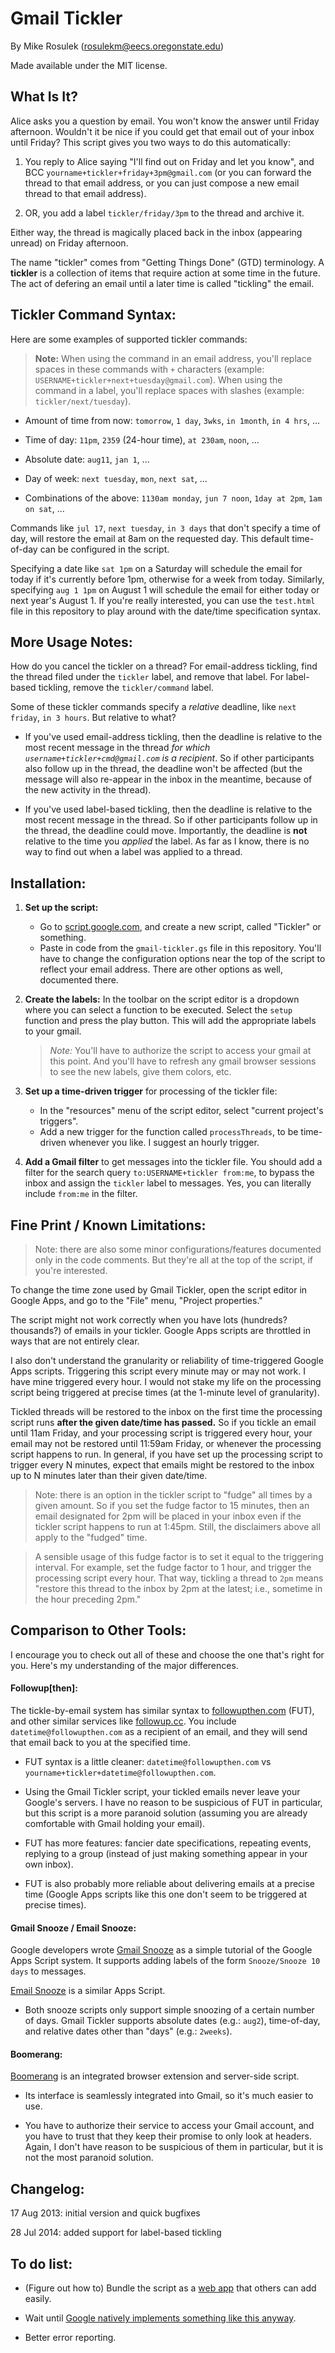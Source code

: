 Gmail Tickler
=============

By Mike Rosulek (rosulekm@eecs.oregonstate.edu)

Made available under the MIT license.

## What Is It?

Alice asks you a question by email. You won't know the answer until Friday afternoon. Wouldn't it be nice if you could get that email out of your inbox until Friday? This script gives you two ways to do this automatically:

1. You reply to Alice saying "I'll find out on Friday and let you know", and BCC `yourname+tickler+friday+3pm@gmail.com` (or you can forward the thread to that email address, or you can just compose a new email thread to that email address).

2. OR, you add a label `tickler/friday/3pm` to the thread and archive it.

Either way, the thread is magically placed back in the inbox (appearing unread) on Friday afternoon.

The name "tickler" comes from "Getting Things Done" (GTD) terminology. A **tickler** is a collection of items that require action at some time in the future. The act of defering an email until a later time is called "tickling" the email.

## Tickler Command Syntax:

Here are some examples of supported tickler commands:

> **Note:** When using the command in an email address, you'll replace spaces in these commands with `+` characters (example: `USERNAME+tickler+next+tuesday@gmail.com`). When using the command in a label, you'll replace spaces with slashes (example: `tickler/next/tuesday`).

* Amount of time from now: `tomorrow`, `1 day`, `3wks`, `in 1month`, `in 4 hrs`, ...

* Time of day: `11pm`, `2359` (24-hour time), `at 230am`, `noon`, ...

* Absolute date: `aug11`, `jan 1`, ...

* Day of week: `next tuesday`, `mon`, `next sat`, ...

* Combinations of the above: `1130am monday`, `jun 7 noon`, `1day at 2pm`, `1am on sat`, ...

Commands like `jul 17`, `next tuesday`, `in 3 days` that don't specify a time of day, will restore the email at 8am on the requested day. This default time-of-day can be configured in the script.

Specifying a date like `sat 1pm` on a Saturday will schedule the email for today if it's currently before 1pm, otherwise for a week from today. Similarly, specifying `aug 1 1pm` on August 1 will schedule the email for either today or next year's August 1. If you're really interested, you can use the `test.html` file in this repository to play around with the date/time specification syntax.

## More Usage Notes:

How do you cancel the tickler on a thread? For email-address tickling, find the thread filed under the `tickler` label, and remove that label. For label-based tickling, remove the `tickler/command` label.

Some of these tickler commands specify a *relative* deadline, like `next friday`, `in 3 hours`. But relative to what? 

* If you've used email-address tickling, then the deadline is relative to the most recent message in the thread *for which `username+tickler+cmd@gmail.com` is a recipient*. So if other participants also follow up in the thread, the deadline won't be affected (but the message will also re-appear in the inbox in the meantime, because of the new activity in the thread).

* If you've used label-based tickling, then the deadline is relative to the most recent message in the thread. So if other participants follow up in the thread, the deadline could move. Importantly, the deadline is **not** relative to the time you *applied* the label. As far as I know, there is no way to find out when a label was applied to a thread.

## Installation:

1. **Set up the script:**
    * Go to [script.google.com](https://script.google.com/), and create a new script, called "Tickler" or something.
    * Paste in code from the `gmail-tickler.gs` file in this repository. You'll have to change the configuration options near the top of the script to reflect your email address. There are other options as well, documented there.

2. **Create the labels:** In the toolbar on the script editor is a dropdown where you can select a function to be executed. Select the `setup` function and press the play button. This will add the appropriate labels to your gmail. 
    > *Note:* You'll have to authorize the script to access your gmail at this point. And you'll have to refresh any gmail browser sessions to see the new labels, give them colors, etc.

3. **Set up a time-driven trigger** for processing of the tickler file:
    * In the "resources" menu of the script editor, select "current project's triggers".
    * Add a new trigger for the function called `processThreads`, to be time-driven whenever you like. I suggest an hourly trigger.

4. **Add a Gmail filter** to get messages into the tickler file. You should add a filter for the search query `to:USERNAME+tickler from:me`, to bypass the inbox and assign the `tickler` label to messages. Yes, you can literally include `from:me` in the filter.

## Fine Print / Known Limitations:

> Note: there are also some minor configurations/features documented only in the code comments. But they're all at the top of the script, if you're interested.

To change the time zone used by Gmail Tickler, open the script editor in Google Apps, and go to the "File" menu, "Project properties."

The script might not work correctly when you have lots (hundreds? thousands?) of emails in your tickler. Google Apps scripts are throttled in ways that are not entirely clear.

I also don't understand the granularity or reliability of time-triggered Google Apps scripts. Triggering this script every minute may or may not work. I have mine triggered every hour. I would not stake my life on the processing script being triggered at precise times (at the 1-minute level of granularity).

Tickled threads will be restored to the inbox on the first time the processing script runs **after the given date/time has passed.** So if you tickle an email until 11am Friday, and your processing script is triggered every hour, your email may not be restored until 11:59am Friday, or whenever the processing script happens to run. In general, if you have set up the processing script to trigger every N minutes, expect that emails might be restored to the inbox up to N minutes later than their given date/time.

> Note: there is an option in the tickler script to "fudge" all times by a given amount. So if you set the fudge factor to 15 minutes, then an email designated for 2pm will be placed in your inbox even if the tickler script happens to run at 1:45pm. Still, the disclaimers above all apply to the "fudged" time.

> A sensible usage of this fudge factor is to set it equal to the triggering interval. For example, set the fudge factor to 1 hour, and trigger the processing script every hour. That way, tickling a thread to `2pm` means "restore this thread to the inbox by 2pm at the latest; i.e., sometime in the hour preceding 2pm."

## Comparison to Other Tools:

I encourage you to check out all of these and choose the one that's right for you. Here's my understanding of the major differences.

#### Followup[then]:

The tickle-by-email system has similar syntax to [followupthen.com](http://followupthen.com) (FUT), and other similar services like [followup.cc](http://followup.cc). You include `datetime@followupthen.com` as a recipient of an email, and they will send that email back to you at the specified time.

* FUT syntax is a little cleaner: `datetime@followupthen.com` vs `yourname+tickler+datetime@followupthen.com`.

* Using the Gmail Tickler script, your tickled emails never leave your Google's servers. I have no reason to be suspicious of FUT in particular, but this script is a more paranoid solution (assuming you are already comfortable with Gmail holding your email).

* FUT has more features: fancier date specifications, repeating events, replying to a group (instead of just making something appear in your own inbox).

* FUT is also probably more reliable about delivering emails at a precise time (Google Apps scripts like this one don't seem to be triggered at precise times).

#### Gmail Snooze / Email Snooze:

Google developers wrote [Gmail Snooze](http://googleappsdeveloper.blogspot.com/2011/07/gmail-snooze-with-apps-script.html) as a simple tutorial of the Google Apps Script system. It supports adding labels of the form `Snooze/Snooze 10 days` to messages.

[Email Snooze](http://messymatters.com/snooze/) is a similar Apps Script.

* Both snooze scripts only support simple snoozing of a certain number of days. Gmail Tickler supports absolute dates (e.g.: `aug2`), time-of-day, and relative dates other than "days" (e.g.: `2weeks`).

#### Boomerang:

[Boomerang](http://www.boomeranggmail.com/) is an integrated browser extension and server-side script.

* Its interface is seamlessly integrated into Gmail, so it's much easier to use.

* You have to authorize their service to access your Gmail account, and you have to trust that they keep their promise to only look at headers. Again, I don't have reason to be suspicious of them in particular, but it is not the most paranoid solution.

## Changelog:

17 Aug 2013: initial version and quick bugfixes

28 Jul 2014: added support for label-based tickling

## To do list:

* (Figure out how to) Bundle the script as a [web app](https://developers.google.com/apps-script/execution_web_apps) that others can add easily.

* Wait until [Google natively implements something like this anyway](http://www.theverge.com/2014/4/2/5574002/gmail-reportedly-testing-new-inbox-tabs-snooze-feature-for-messages).

* Better error reporting.
